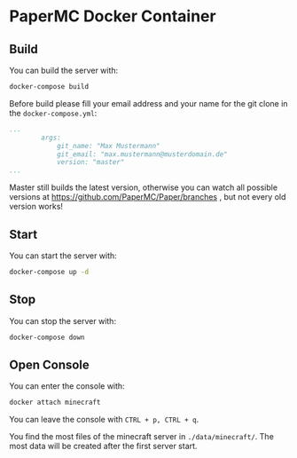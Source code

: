 # PaperMC Docker Container
## Build
You can build the server with:
```bash
docker-compose build
```
Before build please fill your email address and your name for the git clone in the `docker-compose.yml`:
```yml
...
        args:
            git_name: "Max Mustermann"
            git_email: "max.mustermann@musterdomain.de"
            version: "master"
...
```
Master still builds the latest version, otherwise you can watch all possible versions at https://github.com/PaperMC/Paper/branches
, but not every old version works!

## Start
You can start the server with:
```bash
docker-compose up -d
```

## Stop
You can stop the server with:
```bash
docker-compose down
```

## Open Console
You can enter the console with:
```bash
docker attach minecraft
```

You can leave the console with
`CTRL + p, CTRL + q`.

You find the most files of the minecraft server in `./data/minecraft/`. The most data will be created after the first server start.
